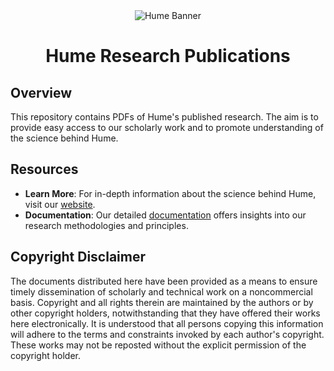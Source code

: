 <div align="center">
  <img src="https://storage.googleapis.com/hume-public-logos/hume/hume-banner.png" alt="Hume Banner">
  <h1>Hume Research Publications</h1>
</div>

## Overview

This repository contains PDFs of Hume's published research. The aim is to provide easy access to our scholarly work and to promote understanding of the science behind Hume.

## Resources

- **Learn More**: For in-depth information about the science behind Hume, visit our [website](https://hume.ai/science/).
- **Documentation**: Our detailed [documentation](https://dev.hume.ai/docs/resources/science) offers insights into our research methodologies and principles.

## Copyright Disclaimer

The documents distributed here have been provided as a means to ensure timely dissemination of scholarly and technical work on a noncommercial basis. Copyright and all rights therein are maintained by the authors or by other copyright holders, notwithstanding that they have offered their works here electronically. It is understood that all persons copying this information will adhere to the terms and constraints invoked by each author's copyright. These works may not be reposted without the explicit permission of the copyright holder.
